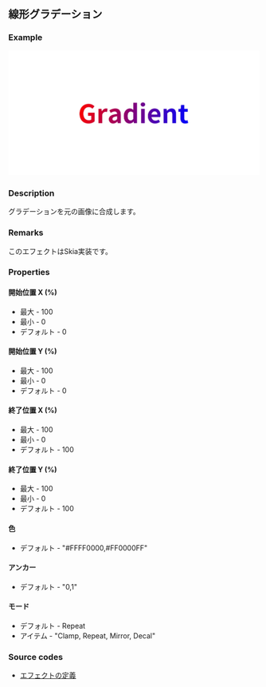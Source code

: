## 線形グラデーション

### Example

![](https://github.com/b-editor/BEditor/raw/main/docs/example/linear-gradient.jpg)

### Description

グラデーションを元の画像に合成します。

### Remarks

このエフェクトはSkia実装です。

### Properties

#### 開始位置 X (%)

* 最大 - 100
* 最小 - 0
* デフォルト - 0

#### 開始位置 Y (%)

* 最大 - 100
* 最小 - 0
* デフォルト - 0

#### 終了位置 X (%)

* 最大 - 100
* 最小 - 0
* デフォルト - 100

#### 終了位置 Y (%)

* 最大 - 100
* 最小 - 0
* デフォルト - 100

#### 色

* デフォルト - "#FFFF0000,#FF0000FF"

#### アンカー

* デフォルト - "0,1"

#### モード

* デフォルト - Repeat
* アイテム - "Clamp, Repeat, Mirror, Decal"

### Source codes

* [エフェクトの定義](https://github.com/b-editor/BEditor/blob/main/src/BEditor.Primitive/Effects/PrimitiveImages/LinearGradient.cs)